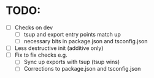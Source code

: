 # TODO:

- [ ] Checks on dev
  - [ ] tsup and export entry points match up
  - [ ] necessary bits in package.json and tsconfig.json
- [ ] Less destructive init (additive only)
- [ ] Fix to fix checks e.g.
  - [ ] Sync up exports with tsup (tsup wins)
  - [ ] Corrections to package.json and tsconfig.json
